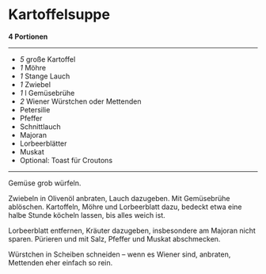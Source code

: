 # Kartoffelsuppe

**4 Portionen**

---

- *5* große Kartoffel
- *1* Möhre
- *1* Stange Lauch
- *1* Zwiebel
- *1* l Gemüsebrühe
- *2* Wiener Würstchen oder Mettenden
- Petersilie
- Pfeffer
- Schnittlauch
- Majoran
- Lorbeerblätter
- Muskat
- Optional: Toast für Croutons

---

Gemüse grob würfeln.

Zwiebeln in Olivenöl anbraten, Lauch dazugeben. Mit Gemüsebrühe ablöschen. Kartoffeln, Möhre und Lorbeerblatt dazu,
bedeckt etwa eine halbe Stunde köcheln lassen, bis alles weich ist.

Lorbeerblatt entfernen, Kräuter dazugeben, insbesondere am Majoran nicht sparen. Pürieren und mit Salz, Pfeffer und
Muskat abschmecken.

Würstchen in Scheiben schneiden – wenn es Wiener sind, anbraten, Mettenden eher einfach so rein.
